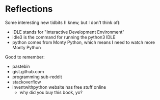 # Reflections

Some interesting new tidbits (I knew, but I don't think of):

- IDLE stands for "Interactive Development Environment"
- idle3 is the command for running the python3 IDLE
- python comes from Monty Python, which means I need to watch more Monty Python

Good to remember:

- pastebin
- gist.github.com
- programming sub-reddit
- stackoverflow
- inventwithpython website has free stuff online
    - why did you buy this book, yo? 

